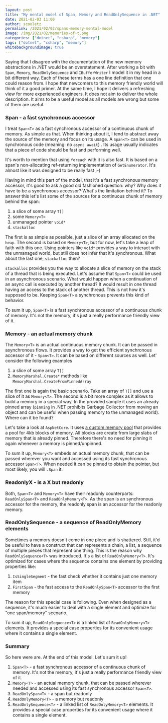 ```yaml
---
layout: post
title: "My mental model of Span, Memory and ReadOnlySequence in .NET"
date: 2021-02-03 11:00
author: scooletz
permalink: /2021/02/03/spans-memory-mental-model
image: /img/2021/02/memories-of-t.png
categories: ["dotnet", "csharp", "memory"]
tags: ["dotnet", "csharp", "memory"]
whitebackgroundimage: true
---
```


Saying that I disagree with the documentation of the new memory abstractions in .NET would be an overstatement. After working a bit with `Span`, `Memory`, `ReadOnlySequence` and `IBufferWriter` I model it in my head in a bit different way. Each of these terms has a one line definition that one could reason from. I hope that newcomers to this memory friendly world will think of it a good primer. At the same time, I hope it delivers a refreshing view for more experienced engineers. It does not aim to deliver the whole description. It aims to be a useful model as all models are wrong but some of them are useful.

### Span - a fast synchronous accessor

I treat `Span<T>` as a fast synchronous accessor of a continuous chunk of memory. As simple as that. When thinking about it, I tend to abstract away the source of the memory and focus on its usage. A `Span<T>` can be used in synchronous code (meaning: no `async await`) . Its usage usually indicates that a piece of code should be fast and performing well.

It's worth to mention that using `foreach` with it is also fast. It is based on a span's non-allocating ref-returning implementation of `GetEnumerator`. It's almost like it was designed to be really fast ;-)

Having in mind this part of the model, that it's a fast synchronous memory accessor, it's good to ask a good old fashioned question: why? Why does it have to be a synchronous accessor? What's the limitation behind it? To answer this let's list some of the sources for a continuous chunk of memory behind the span:

1. a slice of some array `T[]`
1. some `Memory<T>`
1. unmanaged pointer `void*`
1. `stackalloc`

The first is as simple as possible, just a slice of an array allocated on the `heap`. The second is based on `Memory<T>`, but for now, let's take a leap of faith with this one. Using pointers like `void*` provides a way to interact with the unmanaged world, but still does not infer that it's synchronous. What about the last one, `stackalloc` then?

`stackalloc` provides you the way to allocate a slice of memory on the stack of a thread that is being executed. Let's assume that `Span<T>` could be used in an asynchronous scenario. What would happen when a continuation of an async call is executed by another thread? It would result in one thread having an access to the stack of another thread. This is not how it's supposed to be. Keeping `Span<T>` a synchronous prevents this kind of behavior.

To sum it up, `Span<T>` is a fast synchronous accessor of a continuous chunk of memory. It's not the memory, it's just a really performance friendly view of it.

### Memory - an actual memory chunk

The `Memory<T>` is an actual continuous memory chunk. It can be passed in asynchronous flows. It provides a way to get the efficient synchronous accessor of it - `Span<T>`. It can be based on different sources as well. Let' consider the following examples

1. a slice of some array `T[]`
1. `MemoryMarshal.Create*` methods like `MemoryMarshal.CreateFromPinnedArray`

The first one is again the basic scenario. Take an array of `T[]` and use a slice of it as `Memory<T>`. The second is a bit more complex as it allows to build a memory in a special way. In the provided sample it uses an already pinned array (`pinning` in .NET prohibits Garbage Collector from moving an object and can be useful when passing memory to the unmanaged world). Where can it be found?

Let's take a look at `AspNetCore`. It uses [a custom memory pool](https://github.com/dotnet/aspnetcore/tree/main/src/Shared/Buffers.MemoryPool) that provides a pool for 4kb blocks of memory. All blocks are create from large slabs of memory that is already pinned. Therefore there's no need for pinning it again whenever a memory is pinned/unpinned.

To sum it up, `Memory<T>` embeds an actual memory chunk, that can be passed wherever you want and accessed using its fast synchronous accessor `Span<T>`. When needed it can be pinned to obtain the pointer, but most likely, you will `.Span` it.

### ReadonlyX - is a X but readonly

Both, `Span<T>` and `Memory<T>` have their readonly counterparts: `ReadOnlySpan<T>` and `ReadOnlyMemory<T>`. As the span is an synchronous accessor for the memory, the readonly span is an accessor for the readonly memory.

### ReadOnlySequence - a sequence of ReadOnlyMemory elements

Sometimes a memory doesn't come in one piece and is shattered. Still, it'd be useful to have a construct that can represents a chain, a list, a sequence of multiple pieces that represent one thing. This is the reason why
`ReadOnlySequence<T>` was introduced. It's a list of `ReadOnlyMemory<T>`. It's optimized for cases where the sequence contains one element by providing properties like:

1. `IsSingleSegment` - the fast check whether it contains just one memory item
1. `FirstSpan` - the fast access to the `ReadOnlySpan<T>` accessor to the first memory

The reason for this special case is following. Even when designed as a sequence, it's much easier to deal with a single element and optimize for "one span/memory" scenario.

To sum it up, `ReadOnlySequence<T>` is a linked list of `ReadOnlyMemory<T>` elements. It provides a special case properties for its convenient usage where it contains a single element.

### Summary

So here were are. At the end of this model. Let's sum it up!

1. `Span<T>` - a fast synchronous accessor of a continuous chunk of memory. It's not the memory, it's just a really performance friendly view of it.
1. `Memory<T>` - an actual memory chunk, that can be passed wherever needed and accessed using its fast synchronous accessor `Span<T>`.
1. `ReadOnlySpan<T>` - a span but readonly
1. `ReadOnlyMemory<T>` - a memory but readonly
1. `ReadOnlySequence<T>` - a linked list of `ReadOnlyMemory<T>` elements. It provides a special case properties for its convenient usage where it contains a single element.
